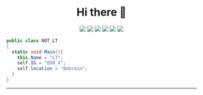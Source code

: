 

<h1 align="center">
  <b> Hi there 👋</b>
</h1>

<p>
<div align="center">
    <img src="https://img.shields.io/badge/-VB.NET-185A8F?style=for-the-badge&logo=.NET&logoColor=185A8F&labelColor=282828">
  <img src="https://img.shields.io/badge/-C%20Sharp-924A8D?style=for-the-badge&logo=c-sharp&logoColor=924A8D&labelColor=282828">
  <img src="https://img.shields.io/badge/-XAML-79B6F2?style=for-the-badge&logo=XAML&logoColor=79B6F2&labelColor=282828">
  <img src="https://img.shields.io/badge/-Git-E44D30?style=for-the-badge&logo=git&logoColor=E44D30&labelColor=282828">
  <img src="https://img.shields.io/badge/-Xamarin-3190D0?style=for-the-badge&logo=xamarin&logoColor=3190D0&labelColor=36393F">
  <img src="https://img.shields.io/badge/-Blazor-572B8A?style=for-the-badge&logo=Blazor&logoColor=572B8A&labelColor=36393F">
</div>
</p>

```C#
public class NOT_LT
{
  static void Main(){
    this.Name = "LT";
    self.IG = "@30_X";
    self.location = "Bahrain";
  }  
}

```


------
